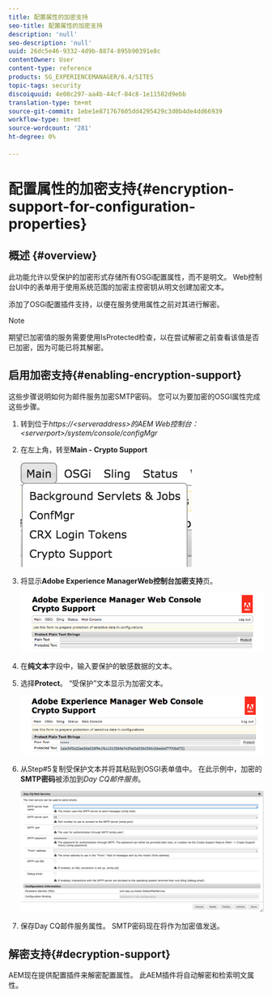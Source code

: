 ```yaml
---
title: 配置属性的加密支持
seo-title: 配置属性的加密支持
description: 'null'
seo-description: 'null'
uuid: 26dc5e46-9332-4d9b-8874-895b90391e8c
contentOwner: User
content-type: reference
products: SG_EXPERIENCEMANAGER/6.4/SITES
topic-tags: security
discoiquuid: 4e08c297-aa4b-44cf-84c8-1e11582d9ebb
translation-type: tm+mt
source-git-commit: 1ebe1e871767605dd4295429c3d0b4de4dd66939
workflow-type: tm+mt
source-wordcount: '281'
ht-degree: 0%

---
```



# 配置属性的加密支持{#encryption-support-for-configuration-properties}

## 概述 {#overview}

此功能允许以受保护的加密形式存储所有OSGi配置属性，而不是明文。 Web控制台UI中的表单用于使用系统范围的加密主控密钥从明文创建加密文本。

添加了OSGi配置插件支持，以便在服务使用属性之前对其进行解密。

>[!NOTE]
>
>期望已加密值的服务需要使用IsProtected检查，以在尝试解密之前查看该值是否已加密，因为可能已将其解密。

## 启用加密支持{#enabling-encryption-support}

这些步骤说明如何为邮件服务加密SMTP密码。 您可以为要加密的OSGI属性完成这些步骤。

1. 转到位于&#x200B;*https://&lt;serveraddress>的AEM Web控制台：&lt;serverport>/system/console/configMgr*
1. 在左上角，转至&#x200B;**Main - Crypto Support**

   ![chlimage_1-325](assets/chlimage_1-325.png)

1. 将显示&#x200B;**Adobe Experience ManagerWeb控制台加密支持**&#x200B;页。

   ![screen_shot_2018-08-01at113417am](assets/screen_shot_2018-08-01at113417am.png)

1. 在&#x200B;**纯文本**&#x200B;字段中，输入要保护的敏感数据的文本。
1. 选择&#x200B;**Protect**。 “受保护”文本显示为加密文本。

   ![screen_shot_2018-08-01at113844am](assets/screen_shot_2018-08-01at113844am.png)

1. 从Step#5复制受保护文本并将其粘贴到OSGI表单值中。 在此示例中，加密的&#x200B;**SMTP密码**&#x200B;被添加到&#x200B;*Day CQ邮件服务*。

   ![screen_shot_2016-12-18at105809pm](assets/screen_shot_2016-12-18at105809pm.png)

1. 保存Day CQ邮件服务属性。 SMTP密码现在将作为加密值发送。

## 解密支持{#decryption-support}

AEM现在提供配置插件来解密配置属性。 此AEM插件将自动解密和检索明文属性。
